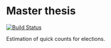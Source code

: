 # Master thesis
[![Build Status](https://travis-ci.com/nasaul/tesis_maestria.svg?branch=master)](https://travis-ci.com/nasaul/tesis_maestria)

Estimation of quick counts for elections.
